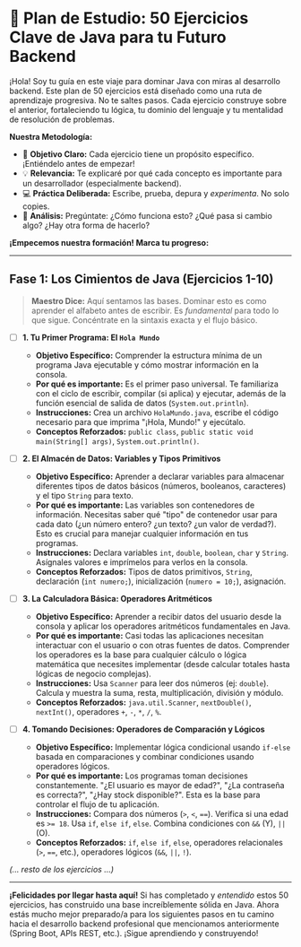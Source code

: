 # 🚀 Plan de Estudio: 50 Ejercicios Clave de Java para tu Futuro Backend

¡Hola! Soy tu guía en este viaje para dominar Java con miras al desarrollo backend. Este plan de 50 ejercicios está diseñado como una ruta de aprendizaje progresiva. No te saltes pasos. Cada ejercicio construye sobre el anterior, fortaleciendo tu lógica, tu dominio del lenguaje y tu mentalidad de resolución de problemas.

**Nuestra Metodología:**

* 🎯 **Objetivo Claro:** Cada ejercicio tiene un propósito específico. ¡Entiéndelo antes de empezar!
* 💡 **Relevancia:** Te explicaré por qué cada concepto es importante para un desarrollador (especialmente backend).
* 💻 **Práctica Deliberada:** Escribe, prueba, depura y *experimenta*. No solo copies.
* 🤔 **Análisis:** Pregúntate: ¿Cómo funciona esto? ¿Qué pasa si cambio algo? ¿Hay otra forma de hacerlo?

**¡Empecemos nuestra formación! Marca tu progreso:**

---

## Fase 1: Los Cimientos de Java (Ejercicios 1-10)

> **Maestro Dice:** Aquí sentamos las bases. Dominar esto es como aprender el alfabeto antes de escribir. Es *fundamental* para todo lo que sigue. Concéntrate en la sintaxis exacta y el flujo básico.

-   [ ] **1. Tu Primer Programa: El `Hola Mundo`**
    * **Objetivo Específico:** Comprender la estructura mínima de un programa Java ejecutable y cómo mostrar información en la consola.
    * **Por qué es importante:** Es el primer paso universal. Te familiariza con el ciclo de escribir, compilar (si aplica) y ejecutar, además de la función esencial de salida de datos (`System.out.println`).
    * **Instrucciones:** Crea un archivo `HolaMundo.java`, escribe el código necesario para que imprima "¡Hola, Mundo!" y ejecútalo.
    * **Conceptos Reforzados:** `public class`, `public static void main(String[] args)`, `System.out.println()`.

-   [ ] **2. El Almacén de Datos: Variables y Tipos Primitivos**
    * **Objetivo Específico:** Aprender a declarar variables para almacenar diferentes tipos de datos básicos (números, booleanos, caracteres) y el tipo `String` para texto.
    * **Por qué es importante:** Las variables son contenedores de información. Necesitas saber qué "tipo" de contenedor usar para cada dato (¿un número entero? ¿un texto? ¿un valor de verdad?). Esto es crucial para manejar cualquier información en tus programas.
    * **Instrucciones:** Declara variables `int`, `double`, `boolean`, `char` y `String`. Asígnales valores e imprímelos para verlos en la consola.
    * **Conceptos Reforzados:** Tipos de datos primitivos, `String`, declaración (`int numero;`), inicialización (`numero = 10;`), asignación.

-   [ ] **3. La Calculadora Básica: Operadores Aritméticos**
    * **Objetivo Específico:** Aprender a recibir datos del usuario desde la consola y aplicar los operadores aritméticos fundamentales en Java.
    * **Por qué es importante:** Casi todas las aplicaciones necesitan interactuar con el usuario o con otras fuentes de datos. Comprender los operadores es la base para cualquier cálculo o lógica matemática que necesites implementar (desde calcular totales hasta lógicas de negocio complejas).
    * **Instrucciones:** Usa `Scanner` para leer dos números (ej: `double`). Calcula y muestra la suma, resta, multiplicación, división y módulo.
    * **Conceptos Reforzados:** `java.util.Scanner`, `nextDouble()`, `nextInt()`, operadores `+`, `-`, `*`, `/`, `%`.

-   [ ] **4. Tomando Decisiones: Operadores de Comparación y Lógicos**
    * **Objetivo Específico:** Implementar lógica condicional usando `if-else` basada en comparaciones y combinar condiciones usando operadores lógicos.
    * **Por qué es importante:** Los programas toman decisiones constantemente. "¿El usuario es mayor de edad?", "¿La contraseña es correcta?", "¿Hay stock disponible?". Esta es la base para controlar el flujo de tu aplicación.
    * **Instrucciones:** Compara dos números (`>`, `<`, `==`). Verifica si una edad es `>= 18`. Usa `if`, `else if`, `else`. Combina condiciones con `&&` (Y), `||` (O).
    * **Conceptos Reforzados:** `if`, `else if`, `else`, operadores relacionales (`>`, `==`, etc.), operadores lógicos (`&&`, `||`, `!`).

*(... resto de los ejercicios ...)*

---

**¡Felicidades por llegar hasta aquí!** Si has completado y *entendido* estos 50 ejercicios, has construido una base increíblemente sólida en Java. Ahora estás mucho mejor preparado/a para los siguientes pasos en tu camino hacia el desarrollo backend profesional que mencionamos anteriormente (Spring Boot, APIs REST, etc.). ¡Sigue aprendiendo y construyendo!
